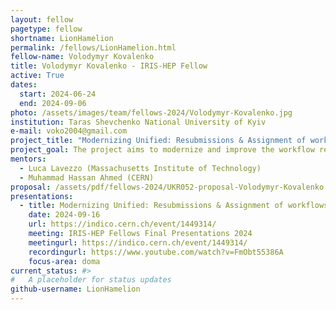 ```yaml
---
layout: fellow
pagetype: fellow
shortname: LionHamelion
permalink: /fellows/LionHamelion.html
fellow-name: Volodymyr Kovalenko
title: Volodymyr Kovalenko - IRIS-HEP Fellow
active: True
dates:
  start: 2024-06-24
  end: 2024-09-06
photo: /assets/images/team/fellows-2024/Volodymyr-Kovalenko.jpg
institution: Taras Shevchenko National University of Kyiv
e-mail: voko2004@gmail.com
project_title: "Modernizing Unified: Resubmissions & Assignment of workflows"
project_goal: The project aims to modernize and improve the workflow resubmission and assignment processes within CERN's infrastructure, focusing on updating key modules such as AutoACDC, Assignor, and Actor. Additionally, it seeks to enhance monitoring and integrate OpenSearch outcomes for efficient workflow management.
mentors:
  - Luca Lavezzo (Massachusetts Institute of Technology)
  - Muhammad Hassan Ahmed (CERN)
proposal: /assets/pdf/fellows-2024/UKR052-proposal-Volodymyr-Kovalenko.pdf
presentations:
  - title: Modernizing Unified: Resubmissions & Assignment of workflows
    date: 2024-09-16
    url: https://indico.cern.ch/event/1449314/
    meeting: IRIS-HEP Fellows Final Presentations 2024
    meetingurl: https://indico.cern.ch/event/1449314/
    recordingurl: https://www.youtube.com/watch?v=FmObt55386A
    focus-area: doma
current_status: #>
#   A placeholder for status updates
github-username: LionHamelion
---
```

